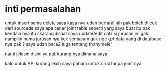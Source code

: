 # inti permasalahan  

untuk insert sama delete saya kaya nya udah berhasil nih pak boleh di cek dari sourcede saya apa bener joint table 
seperti yang saya buat itu pak  
kendala nya itu skarang disaat saya update/edit data si jurusan ini gak nampilin nama jurusan nya kek semacam gak
nge get data yang di database nya pak ? saya udah baca2 juga tentang th:thymelef 

nanti jelasin disini ya pak kurang nya dimana saya ,



kalo untuk API kurang lebih saya paham untuk crud tanpa joint nya 
